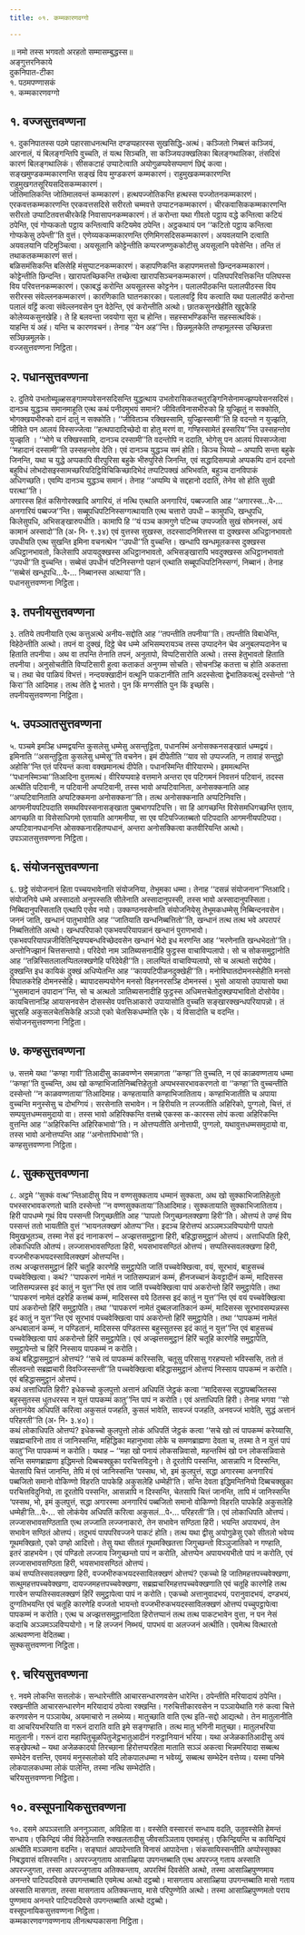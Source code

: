 ```yaml
---
title: ०१. कम्मकारणवग्गो

---
```

॥ नमो तस्स भगवतो अरहतो सम्मासम्बुद्धस्स॥  
अङ्गुत्तरनिकाये  
दुकनिपात-टीका  
१. पठमपण्णासकं  
१. कम्मकारणवग्गो  


## १. वज्जसुत्तवण्णना

१. दुकनिपातस्स पठमे पहारसाधनत्थन्ति दण्डप्पहारस्स सुखसिद्धि-अत्थं। कञ्जितो निब्बत्तं कञ्जियं, आरनालं, यं बिलङ्गन्तिपि वुच्चति, तं यत्थ सिञ्चति, सा कञ्जियउक्खलिका बिलङ्गथालिका, तंसदिसं कारणं बिलङ्गथालिकं। सीसकटाहं उप्पाटेत्वाति अयोगुळप्पवेसप्पमाणं छिद्दं कत्वा। सङ्खमुण्डकम्मकारणन्ति सङ्खं विय मुण्डकरणं कम्मकारणं। राहुमुखकम्मकारणन्ति राहुमुखगतसूरियसदिसकम्मकारणं।  
जोतिमालिकन्ति जोतिमालवन्तं कम्मकारणं। हत्थपज्जोतिकन्ति हत्थस्स पज्जोतनकम्मकारणं। एरकवत्तकम्मकारणन्ति एरकवत्तसदिसे सरीरतो चम्मवत्ते उप्पाटनकम्मकारणं। चीरकवासिककम्मकारणन्ति सरीरतो उप्पाटितवत्तचीरकेहि निवासापनकम्मकारणं। तं करोन्ता यथा गीवतो पट्ठाय वद्धे कन्तित्वा कटियं ठपेन्ति, एवं गोप्फकतो पट्ठाय कन्तित्वापि कटियमेव ठपेन्ति। अट्ठकथायं पन ‘‘कटितो पट्ठाय कन्तित्वा गोप्फकेसु ठपेन्ती’’ति वुत्तं। एणेय्यककम्मकारणन्ति एणिमिगसदिसकम्मकारणं। अयवलयानि दत्वाति अयवलयानि पटिमुञ्चित्वा। अयसूलानि कोट्टेन्तीति कप्परजण्णुककोटीसु अयसूलानि पवेसेन्ति। तन्ति तं तथाकतकम्मकारणं सत्तं।  
बळिसमंसिकन्ति बलिसेहि मंसुप्पाटनकम्मकारणं। कहापणिकन्ति कहापणमत्तसो छिन्दनकम्मकारणं। कोट्टेन्तीति छिन्दन्ति। खारापतच्छिकन्ति तच्छेत्वा खारापसिञ्चनकम्मकारणं। पलिघपरिवत्तिकन्ति पलिघस्स विय परिवत्तनकम्मकारणं। एकाबद्धं करोन्ति अयसूलस्स कोट्टनेन। पलालपीठकन्ति पलालपीठस्स विय सरीरस्स संवेल्लनकम्मकारणं। कारणिकाति घातनकारका। पलालवट्टिं विय कत्वाति यथा पलालपीठं करोन्ता पलालं वट्टिं कत्वा संवेल्लनवसेन पुन वेठेन्ति, एवं करोन्तीति अत्थो। छातकसुनखेहीति खुद्दकेहि कोलेय्यकसुनखेहि। ते हि बलवन्ता जवयोगा सूरा च होन्ति। सहस्सभण्डिकन्ति सहस्सत्थविकं।  
याहन्ति यं अहं। यन्ति च कारणवचनं। तेनाह ‘‘येन अह’’न्ति। छिन्नमूलकेति तण्हामूलस्स उच्छिन्नत्ता सञ्छिन्नमूलके।  
वज्जसुत्तवण्णना निट्ठिता।  


## २. पधानसुत्तवण्णना

२. दुतिये उभतोब्यूळ्हसङ्गामप्पवेसनसदिसन्ति युद्धत्थाय उभतोरासिकतचतुरङ्गिनिसेनामज्झप्पवेसनसदिसं। दानञ्च युद्धञ्च समानमाहूति एत्थ कथं पनीदमुभयं समानं? जीवितविनासभीरुको हि युज्झितुं न सक्कोति, भोगक्खयभीरुको दानं दातुं न सक्कोति। ‘‘जीवितञ्च रक्खिस्सामि, युज्झिस्सामी’’ति हि वदन्तो न युज्झति, जीविते पन आलयं विस्सज्जेत्वा ‘‘हत्थपादादिच्छेदो वा होतु मरणं वा, गण्हिस्सामेतं इस्सरिय’’न्ति उस्सहन्तोव युज्झति । ‘‘भोगे च रक्खिस्सामि, दानञ्च दस्सामी’’ति वदन्तोपि न ददाति, भोगेसु पन आलयं पिस्सज्जेत्वा ‘‘महादानं दस्सामी’’ति उस्सहन्तोव देति। एवं दानञ्च युद्धञ्च समं होति। किञ्च भिय्यो – अप्पापि सन्ता बहुके जिनन्ति, यथा च युद्धे अप्पकापि वीरपुरिसा बहुके भीरुपुरिसे जिनन्ति, एवं सद्धादिसम्पन्नो अप्पकम्पि दानं ददन्तो बहुविधं लोभदोसइस्सामच्छरियदिट्ठिविचिकिच्छादिभेदं तप्पटिपक्खं अभिभवति, बहुञ्च दानविपाकं अधिगच्छति। एवम्पि दानञ्च युद्धञ्च समानं। तेनाह ‘‘अप्पम्पि चे सद्दहानो ददाति, तेनेव सो होति सुखी परत्था’’ति।  
अगारस्स हितं कसिगोरक्खादि अगारियं, तं नत्थि एत्थाति अनगारियं, पब्बज्जाति आह ‘‘अगारस्स…पे॰… अनगारियं पब्बज्ज’’न्ति। सब्बूपधिपटिनिस्सग्गत्थायाति एत्थ चत्तारो उपधी – कामुपधि, खन्धुपधि, किलेसुपधि, अभिसङ्खारुपधीति। कामापि हि ‘‘यं पञ्च कामगुणे पटिच्च उप्पज्जति सुखं सोमनस्सं, अयं कामानं अस्सादो’’ति (अ॰ नि॰ ९.३४) एवं वुत्तस्स सुखस्स, तदस्सादनिमित्तस्स वा दुक्खस्स अधिट्ठानभावतो उपधीयति एत्थ सुखन्ति इमिना वचनत्थेन ‘‘उपधी’’ति वुच्चन्ति। खन्धापि खन्धमूलकस्स दुक्खस्स अधिट्ठानभावतो, किलेसापि अपायदुक्खस्स अधिट्ठानभावतो, अभिसङ्खारापि भवदुक्खस्स अधिट्ठानभावतो ‘‘उपधी’’ति वुच्चन्ति। सब्बेसं उपधीनं पटिनिस्सग्गो पहानं एत्थाति सब्बूपधिपटिनिस्सग्गं, निब्बानं। तेनाह ‘‘सब्बेसं खन्धूपधि…पे॰… निब्बानस्स अत्थाया’’ति।  
पधानसुत्तवण्णना निट्ठिता।  


## ३. तपनीयसुत्तवण्णना

३. ततिये तपनीयाति एत्थ कत्तुअत्थे अनीय-सद्दोति आह ‘‘तपन्तीति तपनीया’’ति। तपन्तीति विबाधेन्ति, विहेठेन्तीति अत्थो। तपनं वा दुक्खं, दिट्ठे चेव धम्मे अभिसम्परायञ्च तस्स उप्पादनेन चेव अनुबलप्पदानेन च हिताति तपनीया। अथ वा तपन्ति तेनाति तपनं, अनुतापो, विप्पटिसारोति अत्थो। तस्स हेतुभावतो हिताति तपनीया। अनुसोचतीति विप्पटिसारी हुत्वा कताकतं अनुगम्म सोचति। सोचनञ्हि कतत्ता च होति अकतत्ता च। तथा चेव पाळियं विभत्तं। नन्दयक्खादीनं वत्थूनि पाकटानीति तानि अदस्सेत्वा द्वेभातिकवत्थुं दस्सेन्तो ‘‘ते किरा’’ति आदिमाह। तत्थ तेति द्वे भातरो। पुन किं मग्गसीति पुन किं इच्छसि।  
तपनीयसुत्तवण्णना निट्ठिता।  


## ५. उपञ्ञातसुत्तवण्णना

५. पञ्चमे इमञ्हि धम्मद्वयन्ति कुसलेसु धम्मेसु असन्तुट्ठिता, पधानस्मिं अनोसक्कनसङ्खातं धम्मद्वयं। इमिनाति ‘‘असन्तुट्ठिता कुसलेसु धम्मेसू’’ति वचनेन। इमं दीपेतीति ‘‘याव सो उप्पज्जति, न तावाहं सन्तुट्ठो अहोसि’’न्ति एतं परियन्तं कत्वा वक्खमानत्थं दीपेति। पधानस्मिन्ति वीरियारम्भे। इममत्थन्ति ‘‘पधानस्मिञ्चा’’तिआदिना वुत्तमत्थं। वीरियप्पवाहे वत्तमाने अन्तरा एव पटिगमनं निवत्तनं पटिवानं, तदस्स अत्थीति पटिवानी, न पटिवानी अप्पटिवानी, तस्स भावो अप्पटिवानिता, अनोसक्कनाति आह ‘‘अप्पटिवानिताति अप्पटिक्कमना अनोसक्कना’’ति। तत्थ अनोसक्कनाति अप्पटिनिवत्ति।  
आगमनीयपटिपदाति समथविपस्सनासङ्खाता पुब्बभागपटिपत्ति। सा हि आगच्छन्ति विसेसमधिगच्छन्ति एताय, आगच्छति वा विसेसाधिगमो एतायाति आगमनीया, सा एव पटिपज्जितब्बतो पटिपदाति आगमनीयपटिपदा। अप्पटिवानपधानन्ति ओसक्कनारहितप्पधानं, अन्तरा अनोसक्कित्वा कतवीरियन्ति अत्थो।  
उपञ्ञातसुत्तवण्णना निट्ठिता।  


## ६. संयोजनसुत्तवण्णना

६. छट्ठे संयोजनानं हिता पच्चयभावेनाति संयोजनिया, तेभूमका धम्मा। तेनाह ‘‘दसन्नं संयोजनान’’न्तिआदि। संयोजनिये धम्मे अस्सादतो अनुपस्सति सीलेनाति अस्सादानुपस्सी, तस्स भावो अस्सादानुपस्सिता। निब्बिदानुपस्सिताति एत्थापि एसेव नयो। उक्कण्ठनवसेनाति संयोजनियेसु तेभूमकधम्मेसु निब्बिन्दनवसेन। जननं जाति, खन्धानं पातुभावोति आह ‘‘जातियाति खन्धनिब्बत्तितो’’ति, खन्धानं तत्थ तत्थ भवे अपरापरं निब्बत्तितोति अत्थो। खन्धपरिपाको एकभवपरियापन्नानं खन्धानं पुराणभावो। एकभवपरियापन्नजीवितिन्द्रियप्पबन्धविच्छेदवसेन खन्धानं भेदो इध मरणन्ति आह ‘‘मरणेनाति खन्धभेदतो’’ति। अन्तोनिज्झानं चित्तसन्तापो। परिदेवो नाम ञातिब्यसनादीहि फुट्ठस्स वाचाविप्पलापो। सो च सोकसमुट्ठानोति आह ‘‘तन्निस्सितलालप्पितलक्खणेहि परिदेवेही’’ति। लालप्पितं वाचाविप्पलापो, सो च अत्थतो सद्दोयेव।  
दुक्खन्ति इध कायिकं दुक्खं अधिप्पेतन्ति आह ‘‘कायपटिपीळनदुक्खेही’’ति। मनोविघातदोमनस्सेहीति मनसो विघातकरेहि दोमनस्सेहि। ब्यापादसम्पयोगेन मनसो विहननरसञ्हि दोमनस्सं। भुसो आयासो उपायासो यथा ‘‘भुसमादानं उपादान’’न्ति, सो च अत्थतो ञातिब्यसनादीहि फुट्ठस्स अधिमत्तचेतोदुक्खप्पभावितो दोसोयेव। कायचित्तानञ्हि आयासनवसेन दोसस्सेव पवत्तिआकारो उपायासोति वुच्चति सङ्खारक्खन्धपरियापन्नो। तं चुद्दसहि अकुसलचेतसिकेहि अञ्ञो एको चेतसिकधम्मोति एके। यं विसादोति च वदन्ति।  
संयोजनसुत्तवण्णना निट्ठिता।  


## ७. कण्हसुत्तवण्णना

७. सत्तमे यथा ‘‘कण्हा गावी’’तिआदीसु काळवण्णेन समन्नागता ‘‘कण्हा’’ति वुच्चति, न एवं काळवण्णताय धम्मा ‘‘कण्हा’’ति वुच्चन्ति, अथ खो कण्हाभिजातिनिब्बत्तिहेतुतो अप्पभस्सरभावकरणतो वा ‘‘कण्हा’’ति वुच्चन्तीति दस्सेन्तो ‘‘न काळवण्णताया’’तिआदिमाह। कण्हतायाति कण्हाभिजातिताय। कण्हाभिजातीति च अपाया वुच्चन्ति मनुस्सेसु च दोभग्गियं। सरसेनाति सभावेन। न हिरीयति न लज्जतीति अहिरिको, पुग्गलो, चित्तं, तं सम्पयुत्तधम्मसमुदायो वा। तस्स भावो अहिरिक्कन्ति वत्तब्बे एकस्स क-कारस्स लोपं कत्वा अहिरिकन्ति वुत्तन्ति आह ‘‘अहिरिकन्ति अहिरिकभावो’’ति। न ओत्तप्पतीति अनोत्तापी, पुग्गलो, यथावुत्तधम्मसमुदायो वा, तस्स भावो अनोत्तप्पन्ति आह ‘‘अनोत्तापिभावो’’ति।  
कण्हसुत्तवण्णना निट्ठिता।  


## ८. सुक्कसुत्तवण्णना

८. अट्ठमे ‘‘सुक्कं वत्थ’’न्तिआदीसु विय न वण्णसुक्कताय धम्मानं सुक्कता, अथ खो सुक्काभिजातिहेतुतो पभस्सरभावकरणतो चाति दस्सेन्तो ‘‘न वण्णसुक्कताया’’तिआदिमाह। सुक्कतायाति सुक्काभिजातिताय। हिरी पापधम्मे गूथं विय पस्सन्ती जिगुच्छतीति आह ‘‘पापतो जिगुच्छनलक्खणा हिरी’’ति। ओत्तप्पं ते उण्हं विय पस्सन्तं ततो भायतीति वुत्तं ‘‘भायनलक्खणं ओतप्प’’न्ति। इदञ्च हिरोत्तप्पं अञ्ञमञ्ञविप्पयोगी पापतो विमुखभूतञ्च, तस्मा नेसं इदं नानाकरणं – अज्झत्तसमुट्ठाना हिरी, बहिद्धासमुट्ठानं ओत्तप्पं। अत्ताधिपति हिरी, लोकाधिपति ओतप्पं। लज्जासभावसण्ठिता हिरी, भयसभावसण्ठितं ओत्तप्पं। सप्पतिस्सवलक्खणा हिरी, वज्जभीरुकभयदस्साविलक्खणं ओत्तप्पन्ति।  
तत्थ अज्झत्तसमुट्ठानं हिरिं चतूहि कारणेहि समुट्ठापेति जातिं पच्चवेक्खित्वा, वयं, सूरभावं, बाहुसच्चं पच्चवेक्खित्वा। कथं? ‘‘पापकरणं नामेतं न जातिसम्पन्नानं कम्मं, हीनजच्चानं केवट्टादीनं कम्मं, मादिसस्स जातिसम्पन्नस्स इदं कातुं न युत्त’’न्ति एवं ताव जातिं पच्चवेक्खित्वा पापं अकरोन्तो हिरिं समुट्ठापेति। तथा ‘‘पापकरणं नामेतं दहरेहि कत्तब्बं कम्मं, मादिसस्स वये ठितस्स इदं कातुं न युत्त’’न्ति एवं वयं पच्चवेक्खित्वा पापं अकरोन्तो हिरिं समुट्ठापेति। तथा ‘‘पापकरणं नामेतं दुब्बलजातिकानं कम्मं, मादिसस्स सूरभावसम्पन्नस्स इदं कातुं न युत्त’’न्ति एवं सूरभावं पच्चवेक्खित्वा पापं अकरोन्तो हिरिं समुट्ठापेति। तथा ‘‘पापकम्मं नामेतं अन्धबालानं कम्मं, न पण्डितानं, मादिसस्स पण्डितस्स बहुस्सुतस्स इदं कातुं न युत्त’’न्ति एवं बाहुसच्चं पच्चवेक्खित्वा पापं अकरोन्तो हिरिं समुट्ठापेति। एवं अज्झत्तसमुट्ठानं हिरिं चतूहि कारणेहि समुट्ठापेति, समुट्ठापेन्तो च हिरिं निस्साय पापकम्मं न करोति।  
कथं बहिद्धासमुट्ठानं ओत्तप्पं? ‘‘सचे त्वं पापकम्मं करिस्ससि, चतूसु परिसासु गरहप्पत्तो भविस्ससि, ततो तं सीलवन्तो सब्रह्मचारी विवज्जिस्सन्ती’’ति पच्चवेक्खित्वा बहिद्धासमुट्ठानं ओत्तप्पं निस्साय पापकम्मं न करोति। एवं बहिद्धासमुट्ठानं ओत्तप्पं।  
कथं अत्ताधिपति हिरी? इधेकच्चो कुलपुत्तो अत्तानं अधिपतिं जेट्ठकं कत्वा ‘‘मादिसस्स सद्धापब्बजितस्स बहुस्सुतस्स धुतधरस्स न युत्तं पापकम्मं कातु’’न्ति पापं न करोति। एवं अत्ताधिपति हिरी। तेनाह भगवा ‘‘सो अत्तानंयेव अधिपतिं करित्वा अकुसलं पजहति, कुसलं भावेति, सावज्जं पजहति, अनवज्जं भावेति, सुद्धं अत्तानं परिहरती’’ति (अ॰ नि॰ ३.४०)।  
कथं लोकाधिपति ओत्तप्पं? इधेकच्चो कुलपुत्तो लोकं अधिपतिं जेट्ठकं कत्वा ‘‘सचे खो त्वं पापकम्मं करेय्यासि, सब्रह्मचारिनो ताव तं जानिस्सन्ति, महिद्धिका महानुभावा लोके च समणब्राह्मणा देवता च, तस्मा ते न युत्तं पापं कातु’’न्ति पापकम्मं न करोति। यथाह – ‘‘महा खो पनायं लोकसन्निवासो, महन्तस्मिं खो पन लोकसन्निवासे सन्ति समणब्राह्मणा इद्धिमन्तो दिब्बचक्खुका परचित्तविदुनो। ते दूरतोपि पस्सन्ति, आसन्नापि न दिस्सन्ति, चेतसापि चित्तं जानन्ति, तेपि मं एवं जानिस्सन्ति ‘पस्सथ, भो, इमं कुलपुत्तं, सद्धा अगारस्मा अनगारियं पब्बजितो समानो वोकिण्णो विहरति पापकेहि अकुसलेहि धम्मेही’ति। सन्ति देवता इद्धिमन्तिनियो दिब्बचक्खुका परचित्तविदुनियो, ता दूरतोपि पस्सन्ति, आसन्नापि न दिस्सन्ति, चेतसापि चित्तं जानन्ति, तापि मं जानिस्सन्ति ‘पस्सथ, भो, इमं कुलपुत्तं, सद्धा अगारस्मा अनगारियं पब्बजितो समानो वोकिण्णो विहरति पापकेहि अकुसलेहि धम्मेही’ति…पे॰… सो लोकंयेव अधिपतिं करित्वा अकुसलं…पे॰… परिहरती’’ति। एवं लोकाधिपति ओत्तप्पं।  
लज्जासभावसण्ठिताति एत्थ लज्जाति लज्जनाकारो, तेन सभावेन सण्ठिता हिरी। भयन्ति अपायभयं, तेन सभावेन सण्ठितं ओत्तप्पं। तदुभयं पापपरिवज्जने पाकटं होति। तत्थ यथा द्वीसु अयोगुळेसु एको सीतलो भवेय्य गूथमक्खितो, एको उण्हो आदित्तो। तेसु यथा सीतलं गूथमक्खितत्ता जिगुच्छन्तो विञ्ञुजातिको न गण्हाति, इतरं डाहभयेन। एवं पण्डितो लज्जाय जिगुच्छन्तो पापं न करोति, ओत्तप्पेन अपायभयभीतो पापं न करोति, एवं लज्जासभावसण्ठिता हिरी, भयसभावसण्ठितं ओत्तप्पं।  
कथं सप्पतिस्सवलक्खणा हिरी, वज्जभीरुकभयदस्साविलक्खणं ओत्तप्पं? एकच्चो हि जातिमहत्तपच्चवेक्खणा, सत्थुमहत्तपच्चवेक्खणा, दायज्जमहत्तपच्चवेक्खणा, सब्रह्मचारिमहत्तपच्चवेक्खणाति एवं चतूहि कारणेहि तत्थ गारवेन सप्पतिस्सवलक्खणं हिरिं समुट्ठापेत्वा पापं न करोति। एकच्चो अत्तानुवादभयं, परानुवादभयं, दण्डभयं, दुग्गतिभयन्ति एवं चतूहि कारणेहि वज्जतो भायन्तो वज्जभीरुकभयदस्साविलक्खणं ओत्तप्पं पच्चुपट्ठापेत्वा पापकम्मं न करोति। एत्थ च अज्झत्तसमुट्ठानादिता हिरोत्तप्पानं तत्थ तत्थ पाकटभावेन वुत्ता, न पन नेसं कदाचि अञ्ञमञ्ञविप्पयोगो। न हि लज्जनं निब्भयं, पापभयं वा अलज्जनं अत्थीति। एवमेत्थ वित्थारतो अत्थवण्णना वेदितब्बा।  
सुक्कसुत्तवण्णना निट्ठिता।  


## ९. चरियसुत्तवण्णना

९. नवमे लोकन्ति सत्तलोकं। सन्धारेन्तीति आचारसन्धारणवसेन धारेन्ति। ठपेन्तीति मरियादायं ठपेन्ति। रक्खन्तीति आचारसन्धारणेन मरियादायं ठपेत्वा रक्खन्ति। गरुचित्तीकारवसेन न पञ्ञायेथाति गरुं कत्वा चित्ते करणवसेन न पञ्ञायेथ, अयमाचारो न लब्भेय्य। मातुच्छाति वाति एत्थ इति-सद्दो आद्यत्थो। तेन मातुलानीति वा आचरियभरियाति वा गरूनं दाराति वाति इमे सङ्गण्हाति। तत्थ मातु भगिनी मातुच्छा। मातुलभरिया मातुलानी। गरूनं दारा महापितुचूळपितुजेट्ठभातुआदीनं गरुट्ठानियानं भरिया। यथा अजेळकातिआदीसु अयं सङ्खेपत्थो – यथा अजेळकादयो तिरच्छाना हिरोत्तप्परहिता माताति सञ्ञं अकत्वा भिन्नमरियादा सब्बत्थ सम्भेदेन वत्तन्ति, एवमयं मनुस्सलोको यदि लोकपालधम्मा न भवेय्युं, सब्बत्थ सम्भेदेन वत्तेय्य। यस्मा पनिमे लोकपालकधम्मा लोकं पालेन्ति, तस्मा नत्थि सम्भेदोति।  
चरियसुत्तवण्णना निट्ठिता।  


## १०. वस्सूपनायिकसुत्तवण्णना

१०. दसमे अपञ्ञत्ताति अननुञ्ञाता, अविहिता वा। वस्सेति वस्सारत्तं सन्धाय वदति, उतुवस्सेति हेमन्तं सन्धाय। एकिन्द्रियं जीवं विहेठेन्ताति रुक्खलतादीसु जीवसञ्ञिताय एवमाहंसु। एकिन्द्रियन्ति च कायिन्द्रियं अत्थीति मञ्ञमाना वदन्ति। सङ्घातं आपादेन्ताति विनासं आपादेन्ता। संकसायिस्सन्तीति अप्पोस्सुक्का निबद्धवासं वसिस्सन्ति। अपरज्जुगताय आसाळ्हिया उपगन्तब्बाति एत्थ अपरज्जु गताय अस्साति अपरज्जुगता, तस्सा अपरज्जुगताय अतिक्कन्ताय, अपरस्मिं दिवसेति अत्थो, तस्मा आसाळ्हिपुण्णमाय अनन्तरे पाटिपददिवसे उपगन्तब्बाति एवमेत्थ अत्थो दट्ठब्बो। मासगताय आसाळ्हिया उपगन्तब्बाति मासो गताय अस्साति मासगता, तस्सा मासगताय अतिक्कन्ताय, मासे परिपुण्णेति अत्थो। तस्मा आसाळ्हिपुण्णमतो पराय पुण्णमाय अनन्तरे पाटिपददिवसे उपगन्तब्बाति अत्थो दट्ठब्बो।  
वस्सूपनायिकसुत्तवण्णना निट्ठिता।  
कम्मकारणवग्गवण्णनाय लीनत्थप्पकासना निट्ठिता।  